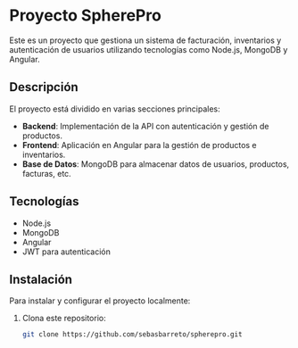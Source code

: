# Proyecto SpherePro

Este es un proyecto que gestiona un sistema de facturación, inventarios y autenticación de usuarios utilizando tecnologías como Node.js, MongoDB y Angular.

## Descripción

El proyecto está dividido en varias secciones principales:

- **Backend**: Implementación de la API con autenticación y gestión de productos.
- **Frontend**: Aplicación en Angular para la gestión de productos e inventarios.
- **Base de Datos**: MongoDB para almacenar datos de usuarios, productos, facturas, etc.

## Tecnologías

- Node.js
- MongoDB
- Angular
- JWT para autenticación

## Instalación

Para instalar y configurar el proyecto localmente:

1. Clona este repositorio:
   ```bash
   git clone https://github.com/sebasbarreto/spherepro.git
